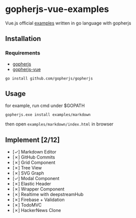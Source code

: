 # gopherjs-vue-examples
Vue.js official [examples](https://vuejs.org/v2/examples/) written in go language with gopherjs

## Installation

### Requirements
* [gopherjs](https://github.com/gopherjs/gopherjs)
* [gopherjs-vue](https://github.com/oskca/gopherjs-vue)

```
go install github.com/gopherjs/gopherjs
```

## Usage
for example, run cmd under $GOPATH

`gopherjs.exe install examples/markdown`

then open `examples/markdown/index.html` in browser

## Implement [2/12]
- [✓] Markdown Editor
- [✗] GitHub Commits
- [✗] Grid Component
- [✗] Tree View
- [✗] SVG Graph
- [✓] Modal Component
- [✗] Elastic Header
- [✗] Wrapper Component
- [✗] Realtime with deepstreamHub
- [✗] Firebase + Validation
- [✗] TodoMVC
- [✗] HackerNews Clone
